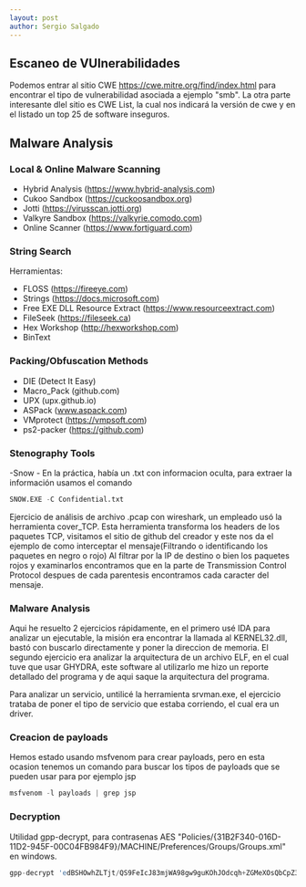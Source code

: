 ```yaml
---
layout: post
author: Sergio Salgado
---
```


## [](#header-2)Escaneo de VUlnerabilidades
Podemos entrar al sitio CWE https://cwe.mitre.org/find/index.html para encontrar el tipo de vulnerabilidad asociada a ejemplo "smb".  La otra parte interesante dlel sitio es CWE List, la cual nos indicará la versión de cwe y en el listado un top 25 de software inseguros.

## [](#header-2)Malware Analysis
### [](#header-3)Local & Online Malware Scanning
- Hybrid Analysis (https://www.hybrid-analysis.com)
- Cukoo Sandbox (https://cuckoosandbox.org)
- Jotti (https://virusscan.jotti.org)
- Valkyre Sandbox (https://valkyrie.comodo.com)
- Online Scanner (https://www.fortiguard.com)

### [](#header-3)String Search
Herramientas:
- FLOSS (https://fireeye.com)
- Strings (https://docs.microsoft.com)
- Free EXE DLL Resource Extract (https://www.resourceextract.com)
- FileSeek (https://fileseek.ca)
- Hex Workshop (http://hexworkshop.com)
- BinText

### [](#header-3)Packing/Obfuscation Methods
- DIE (Detect It Easy)
- Macro_Pack (github.com)
- UPX (upx.github.io)
- ASPack (www.aspack.com)
- VMprotect (https://vmpsoft.com)
- ps2-packer (https://github.com)

### [](#header-3)Stenography Tools
-Snow - En la práctica, había un .txt con informacion oculta, para extraer la información usamos el comando
```s
SNOW.EXE -C Confidential.txt
```
Ejercicio de análisis de archivo .pcap con wireshark, un empleado usó la herramienta cover_TCP. Esta herramienta transforma los headers de los paquetes TCP, visitamos el sitio de github del creador y este nos da el ejemplo de como interceptar el mensaje(Filtrando o identificando los paquetes en negro o rojo) Al filtrar por la IP de destino o bien los paquetes rojos y examinarlos encontramos que en la parte de Transmission Control Protocol despues de cada parentesis encontramos cada caracter del mensaje.

### [](#header-3)Malware Analysis
Aqui he resuelto 2 ejercicios rápidamente, en el primero usé IDA para analizar un ejecutable, la misión era encontrar la llamada al KERNEL32.dll, bastó con buscarlo directamente y poner la direccion de memoria. El segundo ejercicio era analizar la arquitectura de un archivo ELF, en el cual tuve que usar GHYDRA, este software al utilizarlo me hizo un reporte detallado del programa y de aqui saque la arquitectura del programa.

Para analizar un servicio, untilicé la herramienta srvman.exe, el ejercicio trataba de poner el tipo de servicio que estaba corriendo, el cual era un driver.

### [](#header-3)Creacion de payloads
Hemos estado usando msfvenom para crear payloads, pero en esta ocasion tenemos un comando para buscar los tipos de payloads que se pueden usar para por ejemplo jsp
```s
msfvenom -l payloads | grep jsp
```

### [](#header-3)Decryption

Utilidad gpp-decrypt, para contrasenas AES "Policies/{31B2F340-016D-11D2-945F-00C04FB984F9}/MACHINE/Preferences/Groups/Groups.xml" en windows.
```s
gpp-decrypt 'edBSHOwhZLTjt/QS9FeIcJ83mjWA98gw9guKOhJOdcqh+ZGMeXOsQbCpZ3xUjTLfCuNH8pG5aSVYdYw/NglVmQ'
```